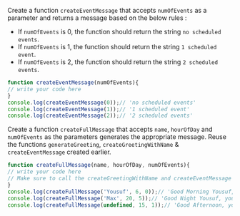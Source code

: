 Create a function `createEventMessage` that accepts `numOfEvents` as a parameter and returns a message based on the below rules :
 - If `numOfEvents` is 0, the function should return the string `no scheduled events`.
 - If `numOfEvents` is 1, the function should return the string `1 scheduled event`.
 - If `numOfEvents` is 2, the function should return the string `2 scheduled events`.

```js
function createEventMessage(numOfEvents){
// write your code here
}
console.log(createEventMessage(0));// 'no scheduled events'
console.log(createEventMessage(1));// '1 scheduled event'
console.log(createEventMessage(2));// '2 scheduled events'
```
Create a function `createFullMessage` that accepts `name`, `hourOfDay` and `numOfEvents` as the parameters generates the appropriate message.
Reuse the functions `generateGreeting`, `createGreetingWithName` & `createEventMessage` created earlier.

```js
function createFullMessage(name, hourOfDay, numOfEvents){
// write your code here
// Make sure to call the createGreetingWithName and createEventMessage function here
}
console.log(createFullMessage('Yousuf', 6, 0));// 'Good Morning Yousuf, you have no scheduled events today'
console.log(createFullMessage('Max', 20, 5));// 'Good Night Yousuf, you have 5 scheduled events today'
console.log(createFullMessage(undefined, 15, 1));// 'Good Afternoon, you have 1 scheduled event today'
```
